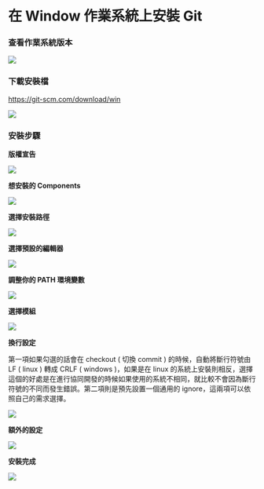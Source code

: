 # 在 Window 作業系統上安裝 Git

### 查看作業系統版本

![](assets/win-system.png)

### 下載安裝檔

<https://git-scm.com/download/win>

![](assets/download-page.png)

### 安裝步驟

**版權宣告**

![](assets/s1.png)

**想安裝的 Components**

![](assets/s2.png)

**選擇安裝路徑**

![](assets/s3.png)

**選擇預設的編輯器**

![](assets/s4.png)

**調整你的 PATH 環境變數**

![](assets/s5.png)

**選擇模組**

![](assets/s6.png)

**換行設定**

第一項如果勾選的話會在 checkout ( 切換 commit ) 的時候，自動將斷行符號由 LF ( linux ) 轉成 CRLF ( windows )，如果是在 linux 的系統上安裝則相反，選擇這個的好處是在進行協同開發的時候如果使用的系統不相同，就比較不會因為斷行符號的不同而發生錯誤。第二項則是預先設置一個通用的 ignore，這兩項可以依照自己的需求選擇。

![](assets/s7.png)

**額外的設定**

![](assets/s8.png)

**安裝完成**

![](assets/s9.png)